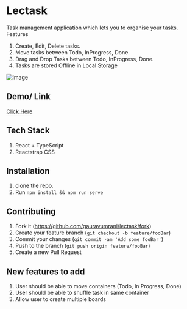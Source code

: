 # Lectask
Task management application which lets you to organise your tasks. 
Features
1. Create, Edit, Delete tasks.
2. Move tasks between Todo, InProgress, Done.
3. Drag and Drop Tasks between Todo, InProgress, Done.
4. Tasks are stored Offline in Local Storage

![Image](https://i.ibb.co/q7b4jhM/Screenshot-2019-10-17-at-10-36-47-PM.png)


## Demo/ Link
[Click Here](https://i.ibb.co/q7b4jhM/Screenshot-2019-10-17-at-10-36-47-PM.png)


## Tech Stack
1. React + TypeScript
2. Reactstrap CSS

## Installation

1. clone the repo. 
2. Run `npm install && npm run serve`

## Contributing

1. Fork it (<https://github.com/gauravumrani/lectask/fork>)
2. Create your feature branch (`git checkout -b feature/fooBar`)
3. Commit your changes (`git commit -am 'Add some fooBar'`)
4. Push to the branch (`git push origin feature/fooBar`)
5. Create a new Pull Request

## New features to add
1. User should be able to move containers (Todo, In Progress, Done)
2. User should be able to shuffle task in same container
3. Allow user to create multiple boards


